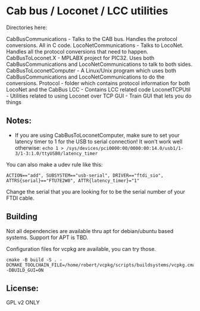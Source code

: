 # Cab bus / Loconet / LCC utilities

Directories here:

CabBusCommunications - Talks to the CAB bus.  Handles the protocol conversions.
  All in C code.
LocoNetCommunications - Talks to LocoNet.  Handles all the protocol
 conversions that need to happen.
CabBusToLoconet.X - MPLABX project for PIC32.  Uses both CabBusCommunications
 and LocoNetCommunications to talk to both sides.
CabBusToLoconetComputer - A Linux/Unix program which uses both 
 CabBusCommunications and LocoNetCommunications to do the conversions.
Protocol - folder which contains protocol information for both LocoNet and the CabBus
LCC - Contains LCC related code
LoconetTCPUtil - Utilities related to using Loconet over TCP
GUI - Train GUI that lets you do things

## Notes:
* If you are using CabBusToLoconetComputer, make sure to set your latency timer to 1
for the USB to serial connection!  It won't work well otherwise:
`echo 1 > /sys/devices/pci0000:00/0000:00:14.0/usb1/1-3/1-3:1.0/ttyUSB0/latency_timer`

You can also make a udev rule like this:
```
ACTION=="add", SUBSYSTEM=="usb-serial", DRIVER=="ftdi_sio", ATTRS{serial}=="FTU7E2W0", ATTR{latency_timer}="1"
```
Change the serial that you are looking for to be the serial number of your FTDI cable.

## Building

Not all dependencies are available thru apt for debian/ubuntu based systems.  Support for APT is TBD.

Configuration files for vcpkg are available, you can try those.

```
cmake -B build -S . -DCMAKE_TOOLCHAIN_FILE=/home/robert/vcpkg/scripts/buildsystems/vcpkg.cmake -DBUILD_GUI=ON
```

## License:
 
 GPL v2 ONLY
